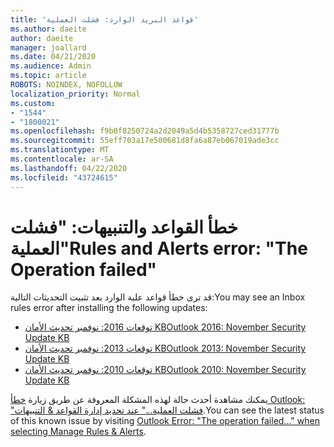 ```yaml
---
title: 'قواعد البريد الوارد: فشلت العملية'
ms.author: daeite
author: daeite
manager: joallard
ms.date: 04/21/2020
ms.audience: Admin
ms.topic: article
ROBOTS: NOINDEX, NOFOLLOW
localization_priority: Normal
ms.custom:
- "1544"
- "1800021"
ms.openlocfilehash: f9b0f8250724a2d2049a5d4b5358727ced31777b
ms.sourcegitcommit: 55eff703a17e500681d8fa6a87eb067019ade3cc
ms.translationtype: MT
ms.contentlocale: ar-SA
ms.lasthandoff: 04/22/2020
ms.locfileid: "43724615"
---
```

# <a name="rules-and-alerts-error-the-operation-failed"></a><span data-ttu-id="f1a6e-102">خطأ القواعد والتنبيهات: "فشلت العملية"</span><span class="sxs-lookup"><span data-stu-id="f1a6e-102">Rules and Alerts error: "The Operation failed"</span></span>

<span data-ttu-id="f1a6e-103">قد ترى خطأ قواعد علبة الوارد بعد تثبيت التحديثات التالية:</span><span class="sxs-lookup"><span data-stu-id="f1a6e-103">You may see an Inbox rules error after installing the following updates:</span></span>

- [<span data-ttu-id="f1a6e-104">توقعات 2016: نوفمبر تحديث الأمان KB</span><span class="sxs-lookup"><span data-stu-id="f1a6e-104">Outlook 2016: November Security Update KB</span></span>](https://support.microsoft.com/help/4461506)
- [<span data-ttu-id="f1a6e-105">توقعات 2013: نوفمبر تحديث الأمان KB</span><span class="sxs-lookup"><span data-stu-id="f1a6e-105">Outlook 2013: November Security Update KB</span></span>](https://support.microsoft.com/help/4461486)
- [<span data-ttu-id="f1a6e-106">توقعات 2010: نوفمبر تحديث الأمان KB</span><span class="sxs-lookup"><span data-stu-id="f1a6e-106">Outlook 2010: November Security Update KB</span></span>](https://support.microsoft.com/help/4461585)

<span data-ttu-id="f1a6e-107">يمكنك مشاهدة أحدث حالة لهذه المشكلة المعروفة عن طريق زيارة [خطأ Outlook: "فشلت العملية..." عند تحديد إدارة القواعد & التنبيهات](https://support.office.com/article/Outlook-Error-The-operation-failed-when-selecting-Manage-Rules-Alerts-64b6ff77-98c2-4564-9cbf-25bd8e17fb8b%20).</span><span class="sxs-lookup"><span data-stu-id="f1a6e-107">You can see the latest status of this known issue by visiting [Outlook Error: "The operation failed..." when selecting Manage Rules & Alerts](https://support.office.com/article/Outlook-Error-The-operation-failed-when-selecting-Manage-Rules-Alerts-64b6ff77-98c2-4564-9cbf-25bd8e17fb8b%20).</span></span>